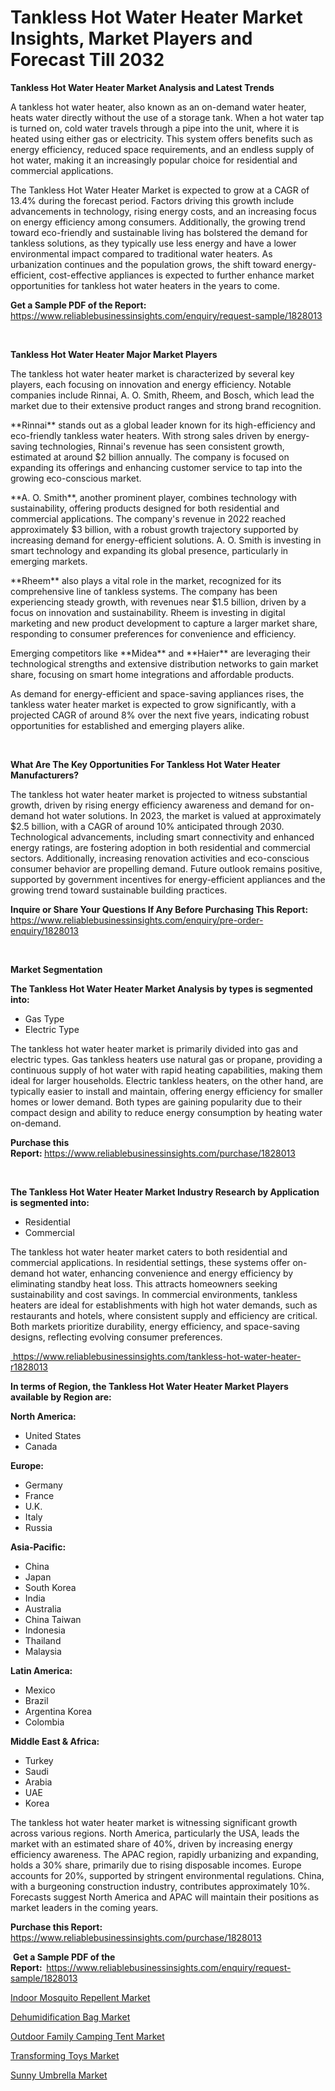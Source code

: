 <p><h1>Tankless Hot Water Heater Market Insights, Market Players and Forecast Till 2032</h1></p><p><strong>Tankless Hot Water Heater Market Analysis and Latest Trends</strong></p>
<p><p>A tankless hot water heater, also known as an on-demand water heater, heats water directly without the use of a storage tank. When a hot water tap is turned on, cold water travels through a pipe into the unit, where it is heated using either gas or electricity. This system offers benefits such as energy efficiency, reduced space requirements, and an endless supply of hot water, making it an increasingly popular choice for residential and commercial applications.</p><p>The Tankless Hot Water Heater Market is expected to grow at a CAGR of 13.4% during the forecast period. Factors driving this growth include advancements in technology, rising energy costs, and an increasing focus on energy efficiency among consumers. Additionally, the growing trend toward eco-friendly and sustainable living has bolstered the demand for tankless solutions, as they typically use less energy and have a lower environmental impact compared to traditional water heaters. As urbanization continues and the population grows, the shift toward energy-efficient, cost-effective appliances is expected to further enhance market opportunities for tankless hot water heaters in the years to come.</p></p>
<p><strong>Get a Sample PDF of the Report:&nbsp;</strong> <a href="https://www.reliablebusinessinsights.com/enquiry/request-sample/1828013?utm_campaign=75&utm_medium=2&utm_source=Github&utm_content=ia&utm_term=04042025&utm_id=tankless-hot-water-heater">https://www.reliablebusinessinsights.com/enquiry/request-sample/1828013</a></p>
<p>&nbsp;</p>
<p><strong>Tankless Hot Water Heater Major Market Players</strong></p>
<p><p>The tankless hot water heater market is characterized by several key players, each focusing on innovation and energy efficiency. Notable companies include Rinnai, A. O. Smith, Rheem, and Bosch, which lead the market due to their extensive product ranges and strong brand recognition.</p><p>**Rinnai** stands out as a global leader known for its high-efficiency and eco-friendly tankless water heaters. With strong sales driven by energy-saving technologies, Rinnai's revenue has seen consistent growth, estimated at around $2 billion annually. The company is focused on expanding its offerings and enhancing customer service to tap into the growing eco-conscious market.</p><p>**A. O. Smith**, another prominent player, combines technology with sustainability, offering products designed for both residential and commercial applications. The company's revenue in 2022 reached approximately $3 billion, with a robust growth trajectory supported by increasing demand for energy-efficient solutions. A. O. Smith is investing in smart technology and expanding its global presence, particularly in emerging markets.</p><p>**Rheem** also plays a vital role in the market, recognized for its comprehensive line of tankless systems. The company has been experiencing steady growth, with revenues near $1.5 billion, driven by a focus on innovation and sustainability. Rheem is investing in digital marketing and new product development to capture a larger market share, responding to consumer preferences for convenience and efficiency.</p><p>Emerging competitors like **Midea** and **Haier** are leveraging their technological strengths and extensive distribution networks to gain market share, focusing on smart home integrations and affordable products. </p><p>As demand for energy-efficient and space-saving appliances rises, the tankless water heater market is expected to grow significantly, with a projected CAGR of around 8% over the next five years, indicating robust opportunities for established and emerging players alike.</p></p>
<p>&nbsp;</p>
<p><strong>What Are The Key Opportunities For Tankless Hot Water Heater Manufacturers?</strong></p>
<p><p>The tankless hot water heater market is projected to witness substantial growth, driven by rising energy efficiency awareness and demand for on-demand hot water solutions. In 2023, the market is valued at approximately $2.5 billion, with a CAGR of around 10% anticipated through 2030. Technological advancements, including smart connectivity and enhanced energy ratings, are fostering adoption in both residential and commercial sectors. Additionally, increasing renovation activities and eco-conscious consumer behavior are propelling demand. Future outlook remains positive, supported by government incentives for energy-efficient appliances and the growing trend toward sustainable building practices.</p></p>
<p><strong>Inquire or Share Your Questions If Any Before Purchasing This Report:</strong> <a href="https://www.reliablebusinessinsights.com/enquiry/pre-order-enquiry/1828013?utm_campaign=75&utm_medium=2&utm_source=Github&utm_content=ia&utm_term=04042025&utm_id=tankless-hot-water-heater">https://www.reliablebusinessinsights.com/enquiry/pre-order-enquiry/1828013</a></p>
<p>&nbsp;</p>
<p><strong>Market Segmentation</strong></p>
<p><strong>The Tankless Hot Water Heater Market Analysis by types is segmented into:</strong></p>
<p><ul><li>Gas Type</li><li>Electric Type</li></ul></p>
<p><p>The tankless hot water heater market is primarily divided into gas and electric types. Gas tankless heaters use natural gas or propane, providing a continuous supply of hot water with rapid heating capabilities, making them ideal for larger households. Electric tankless heaters, on the other hand, are typically easier to install and maintain, offering energy efficiency for smaller homes or lower demand. Both types are gaining popularity due to their compact design and ability to reduce energy consumption by heating water on-demand.</p></p>
<p><strong>Purchase this Report:&nbsp;</strong><a href="https://www.reliablebusinessinsights.com/purchase/1828013?utm_campaign=75&utm_medium=2&utm_source=Github&utm_content=ia&utm_term=04042025&utm_id=tankless-hot-water-heater">https://www.reliablebusinessinsights.com/purchase/1828013</a></p>
<p>&nbsp;</p>
<p><strong>The Tankless Hot Water Heater Market Industry Research by Application is segmented into:</strong></p>
<p><ul><li>Residential</li><li>Commercial</li></ul></p>
<p><p>The tankless hot water heater market caters to both residential and commercial applications. In residential settings, these systems offer on-demand hot water, enhancing convenience and energy efficiency by eliminating standby heat loss. This attracts homeowners seeking sustainability and cost savings. In commercial environments, tankless heaters are ideal for establishments with high hot water demands, such as restaurants and hotels, where consistent supply and efficiency are critical. Both markets prioritize durability, energy efficiency, and space-saving designs, reflecting evolving consumer preferences.</p></p>
<p><a href="https://www.reliablebusinessinsights.com/tankless-hot-water-heater-r1828013?utm_campaign=75&utm_medium=2&utm_source=Github&utm_content=ia&utm_term=04042025&utm_id=tankless-hot-water-heater">&nbsp;https://www.reliablebusinessinsights.com/tankless-hot-water-heater-r1828013</a></p>
<p><strong>In terms of Region, the Tankless Hot Water Heater Market Players available by Region are:</strong></p>
<p>
    <p> <strong> North America: </strong>
        <ul>
            <li>United States</li>
            <li>Canada</li>
        </ul>
        </p> 
    <p> <strong> Europe: </strong>
        <ul>
            <li>Germany</li>
            <li>France</li>
            <li>U.K.</li>
            <li>Italy</li>
            <li>Russia</li>
        </ul>
        </p> 
    <p> <strong> Asia-Pacific: </strong>
        <ul>
            <li>China</li>
            <li>Japan</li>
            <li>South Korea</li>
            <li>India</li>
            <li>Australia</li>
            <li>China Taiwan</li>
            <li>Indonesia</li>
            <li>Thailand</li>
            <li>Malaysia</li>
        </ul>
        </p> 
    <p> <strong> Latin America: </strong>
        <ul>
            <li>Mexico</li>
            <li>Brazil</li>
            <li>Argentina Korea</li>
            <li>Colombia</li>
        </ul>
        </p> 
    <p> <strong> Middle East & Africa: </strong>
        <ul>
            <li>Turkey</li>
            <li>Saudi</li>
            <li>Arabia</li>
            <li>UAE</li>
            <li>Korea</li>
        </ul>
    </p>
    </p>
<p><p>The tankless hot water heater market is witnessing significant growth across various regions. North America, particularly the USA, leads the market with an estimated share of 40%, driven by increasing energy efficiency awareness. The APAC region, rapidly urbanizing and expanding, holds a 30% share, primarily due to rising disposable incomes. Europe accounts for 20%, supported by stringent environmental regulations. China, with a burgeoning construction industry, contributes approximately 10%. Forecasts suggest North America and APAC will maintain their positions as market leaders in the coming years.</p></p>
<p><strong>Purchase this Report: </strong><a href="https://www.reliablebusinessinsights.com/purchase/1828013?utm_campaign=75&utm_medium=2&utm_source=Github&utm_content=ia&utm_term=04042025&utm_id=tankless-hot-water-heater">https://www.reliablebusinessinsights.com/purchase/1828013</a></p>
<p>&nbsp;<strong>Get a Sample PDF of the Report:&nbsp;&nbsp;</strong><a href="https://www.reliablebusinessinsights.com/enquiry/request-sample/1828013?utm_campaign=75&utm_medium=2&utm_source=Github&utm_content=ia&utm_term=04042025&utm_id=tankless-hot-water-heater">https://www.reliablebusinessinsights.com/enquiry/request-sample/1828013</a></p>
<p><strong></strong></p>
<p><p><a href="https://github.com/qianyateina/Market-Research-Report-List-1/blob/main/indoor-mosquito-repellent-market.md?utm_campaign=75&utm_medium=2&utm_source=Github&utm_content=ia&utm_term=04042025&utm_id=tankless-hot-water-heater">Indoor Mosquito Repellent Market</a></p><p><a href="https://github.com/cwasicioaie/Market-Research-Report-List-1/blob/main/dehumidification-bag-market.md?utm_campaign=75&utm_medium=2&utm_source=Github&utm_content=ia&utm_term=04042025&utm_id=tankless-hot-water-heater">Dehumidification Bag Market</a></p><p><a href="https://github.com/ebalabenoot/Market-Research-Report-List-1/blob/main/outdoor-family-camping-tent-market.md?utm_campaign=75&utm_medium=2&utm_source=Github&utm_content=ia&utm_term=04042025&utm_id=tankless-hot-water-heater">Outdoor Family Camping Tent Market</a></p><p><a href="https://github.com/nellygussisy/Market-Research-Report-List-1/blob/main/transforming-toys-market.md?utm_campaign=75&utm_medium=2&utm_source=Github&utm_content=ia&utm_term=04042025&utm_id=tankless-hot-water-heater">Transforming Toys Market</a></p><p><a href="https://github.com/handyiongikg/Market-Research-Report-List-1/blob/main/sunny-umbrella-market.md?utm_campaign=75&utm_medium=2&utm_source=Github&utm_content=ia&utm_term=04042025&utm_id=tankless-hot-water-heater">Sunny Umbrella Market</a></p></p>